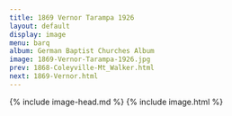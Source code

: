 ```yaml
---
title: 1869 Vernor Tarampa 1926
layout: default
display: image
menu: barq
album: German Baptist Churches Album
image: 1869-Vernor-Tarampa-1926.jpg
prev: 1868-Coleyville-Mt_Walker.html
next: 1869-Vernor.html
---
```

{% include image-head.md %}
{% include image.html %}